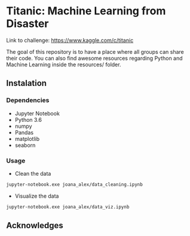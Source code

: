 # Titanic: Machine Learning from Disaster

Link to challenge: https://www.kaggle.com/c/titanic

The goal of this repository is to have a place where all groups can share their code.
You can also find awesome resources regarding Python and Machine Learning inside the resources/ folder.

## Instalation

### Dependencies

- Jupyter Notebook
- Python 3.6
- numpy
- Pandas
- matplotlib
- seaborn

### Usage

- Clean the data
```sh
jupyter-notebook.exe joana_alex/data_cleaning.ipynb
```

- Visualize the data
```sh
jupyter-notebook.exe joana_alex/data_viz.ipynb
```

## Acknowledges

